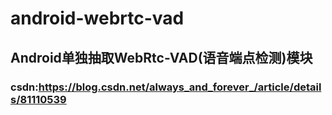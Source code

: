 # android-webrtc-vad

## Android单独抽取WebRtc-VAD(语音端点检测)模块

### csdn:https://blog.csdn.net/always_and_forever_/article/details/81110539
